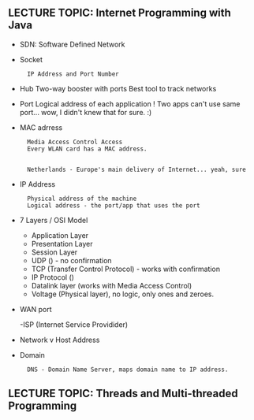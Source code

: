## LECTURE TOPIC: Internet Programming with Java

- SDN: Software Defined Network

- Socket

        IP Address and Port Number

- Hub
  Two-way booster with ports
  Best tool to track networks

- Port
  Logical address of each application
  ! Two apps can't use same port... wow, I didn't knew that for sure. :)

- MAC adrress

        Media Access Control Access
        Every WLAN card has a MAC address.


        Netherlands - Europe's main delivery of Internet... yeah, sure

- IP Address

        Physical address of the machine
        Logical address - the port/app that uses the port

- 7 Layers / OSI Model

  - Application Layer
  - Presentation Layer
  - Session Layer
  - UDP () - no confirmation
  - TCP (Transfer Control Protocol) - works with confirmation
  - IP Protocol ()
  - Datalink layer (works with Media Access Control)
  - Voltage (Physical layer), no logic, only ones and zeroes.

- WAN port

  -ISP (Internet Service Providider)

- Network v Host Address

- Domain

        DNS - Domain Name Server, maps domain name to IP address.

## LECTURE TOPIC: Threads and Multi-threaded Programming
